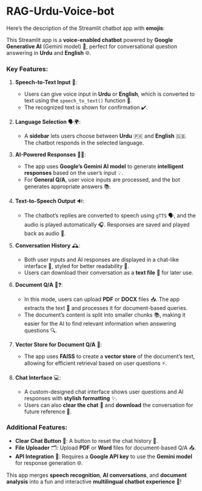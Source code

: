 # RAG-Urdu-Voice-bot

 Here’s the description of the Streamlit chatbot app with **emojis**:

This Streamlit app is a **voice-enabled chatbot** powered by **Google Generative AI** (Gemini model) 🌟, perfect for conversational question answering in **Urdu** and **English** 🌐.

### Key Features:

1. **Speech-to-Text Input** 🎤:
   - Users can give voice input in **Urdu** or **English**, which is converted to text using the `speech_to_text()` function 📝.
   - The recognized text is shown for confirmation ✔️.

2. **Language Selection** 🗣️🌍:
   - A **sidebar** lets users choose between **Urdu** 🇵🇰 and **English** 🇬🇧. The chatbot responds in the selected language.
   
3. **AI-Powered Responses** 🤖💬:
   - The app uses **Google’s Gemini AI model** to generate **intelligent responses** based on the user’s input 💡.
   - For **General Q/A**, user voice inputs are processed, and the bot generates appropriate answers 📚.

4. **Text-to-Speech Output** 🔊:
   - The chatbot’s replies are converted to speech using `gTTS` 🗣️, and the audio is played automatically 🎧. Responses are saved and played back as audio 🔁.

5. **Conversation History** 🕰️:
   - Both user inputs and AI responses are displayed in a chat-like interface 💬, styled for better readability 🎨.
   - Users can download their conversation as a **text file** 📂 for later use.

6. **Document Q/A** 📄❓:
   - In this mode, users can upload **PDF** or **DOCX** files 📥. The app extracts the text 📝 and processes it for document-based queries.
   - The document’s content is split into smaller chunks 📚, making it easier for the AI to find relevant information when answering questions 🔍.

7. **Vector Store for Document Q/A** 🧠:
   - The app uses **FAISS** to create a **vector store** of the document’s text, allowing for efficient retrieval based on user questions ⚡.

8. **Chat Interface** 💻:
   - A custom-designed chat interface shows user questions and AI responses with **stylish formatting** ✨.
   - Users can also **clear the chat** 🧹 and **download** the conversation for future reference 📄.

### Additional Features:
- **Clear Chat Button** 🧽: A button to reset the chat history 🔄.
- **File Uploader** 🗂️: Upload **PDF** or **Word** files for document-based Q/A 📤.
- **API Integration** 🔑: Requires a **Google API key** to use the **Gemini model** for response generation 🌐.

This app merges **speech recognition**, **AI conversations**, and **document analysis** into a fun and interactive **multilingual chatbot experience** 🤩!
